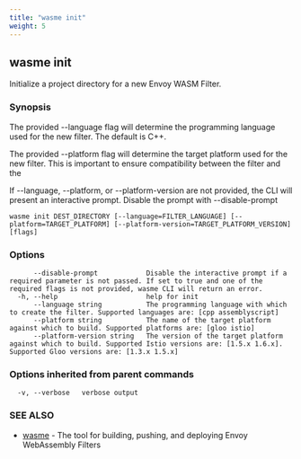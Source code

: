 ```yaml
---
title: "wasme init"
weight: 5
---
```

## wasme init

Initialize a project directory for a new Envoy WASM Filter.

### Synopsis


The provided --language flag will determine the programming language used for the new filter. The default is 
C++.

The provided --platform flag will determine the target platform used for the new filter. This is important to 
ensure compatibility between the filter and the 

If --language, --platform, or --platform-version are not provided, the CLI will present an interactive prompt. Disable the prompt with --disable-prompt



```
wasme init DEST_DIRECTORY [--language=FILTER_LANGUAGE] [--platform=TARGET_PLATFORM] [--platform-version=TARGET_PLATFORM_VERSION] [flags]
```

### Options

```
      --disable-prompt            Disable the interactive prompt if a required parameter is not passed. If set to true and one of the required flags is not provided, wasme CLI will return an error.
  -h, --help                      help for init
      --language string           The programming language with which to create the filter. Supported languages are: [cpp assemblyscript]
      --platform string           The name of the target platform against which to build. Supported platforms are: [gloo istio]
      --platform-version string   The version of the target platform against which to build. Supported Istio versions are: [1.5.x 1.6.x]. Supported Gloo versions are: [1.3.x 1.5.x]
```

### Options inherited from parent commands

```
  -v, --verbose   verbose output
```

### SEE ALSO

* [wasme](../wasme)	 - The tool for building, pushing, and deploying Envoy WebAssembly Filters

